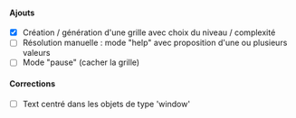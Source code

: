 #### Ajouts
- [x] Création / génération d'une grille avec choix du niveau / complexité
- [ ] Résolution manuelle : mode "help" avec proposition d'une ou plusieurs valeurs
- [ ] Mode "pause" (cacher la grille)

#### Corrections
- [ ] Text centré dans les objets de type 'window'
